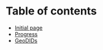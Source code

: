 # Table of contents

* [Initial page](README.md)
* [Progress](progress.md)
* [GeoDIDs](geodids-1.md)

